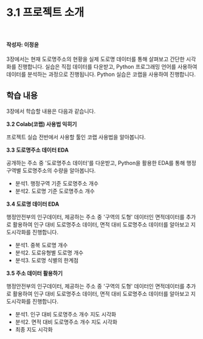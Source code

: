 # 3.1 프로젝트 소개

<br>

#### 작성자: 이정윤

3장에서는 현재 도로명주소의 현황을 실제 도로명 데이터를 통해 살펴보고 간단한 시각화를 진행합니다. 실습은 직접 데이터를 다운받고, Python 프로그래밍 언어를 사용하여 데이터를 분석하는 과정으로 진행됩니다. Python 실습은 코랩을 사용하여 진행합니다.

## 학습 내용

3장에서 학습할 내용은 다음과 같습니다.

**3.2 Colab(코랩) 사용법 익히기**     

프로젝트 실습 전반에서 사용할 툴인 코랩 사용법을 알아봅니다.

**3.3 도로명주소 데이터 EDA**

공개하는 주소 중 '도로명주소 데이터'를 다운받고, Python을 활용한 EDA를 통해 행정구역별 도로명주소의 수량을 알아봅니다.

- 분석1. 행정구역 기준 도로명주소 개수    
- 분석2. 도로명 기준 도로명주소 개수    

**3.4 도로명 데이터 EDA**     

행정안전부의 인구데이터, 제공하는 주소 중 '구역의 도형' 데이터인 면적데이터를 추가로 활용하여 인구 대비 도로명주소 데이터, 면적 대비 도로명주소 데이터를 알아보고 지도시각화를 진행합니다.

- 분석1. 중복 도로명 개수    
- 분석2. 도로유형별 도로명 개수    
- 분석3. 도로명 식별의 한계점    

**3.5 주소 데이터 활용하기** 

행정안전부의 인구데이터, 제공하는 주소 중 '구역의 도형' 데이터인 면적데이터를 추가로 활용하여 인구 대비 도로명주소 데이터, 면적 대비 도로명주소 데이터를 알아보고 지도시각화를 진행합니다.

- 분석1. 인구 대비 도로명주소 개수 지도 시각화    
- 분석2. 면적 대비 도로명주소 개수 지도 시각화
- 최종 지도 시각화